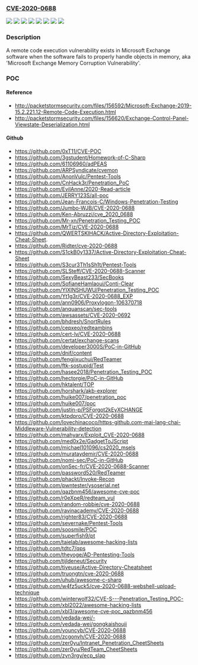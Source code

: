### [CVE-2020-0688](https://cve.mitre.org/cgi-bin/cvename.cgi?name=CVE-2020-0688)
![](https://img.shields.io/static/v1?label=Product&message=Microsoft%20Exchange%20Server%202010%20Service%20Pack%203%20Update%20Rollup%2030&color=blue)
![](https://img.shields.io/static/v1?label=Product&message=Microsoft%20Exchange%20Server%202013&color=blue)
![](https://img.shields.io/static/v1?label=Product&message=Microsoft%20Exchange%20Server%202016%20Cumulative%20Update%2014&color=blue)
![](https://img.shields.io/static/v1?label=Product&message=Microsoft%20Exchange%20Server%202016%20Cumulative%20Update%2015&color=blue)
![](https://img.shields.io/static/v1?label=Product&message=Microsoft%20Exchange%20Server%202019%20Cumulative%20Update%203&color=blue)
![](https://img.shields.io/static/v1?label=Product&message=Microsoft%20Exchange%20Server%202019%20Cumulative%20Update%204&color=blue)
![](https://img.shields.io/static/v1?label=Version&message=n%2Fa&color=blue)
![](https://img.shields.io/static/v1?label=Vulnerability&message=Remote%20Code%20Execution&color=brighgreen)

### Description

A remote code execution vulnerability exists in Microsoft Exchange software when the software fails to properly handle objects in memory, aka 'Microsoft Exchange Memory Corruption Vulnerability'.

### POC

#### Reference
- http://packetstormsecurity.com/files/156592/Microsoft-Exchange-2019-15.2.221.12-Remote-Code-Execution.html
- http://packetstormsecurity.com/files/156620/Exchange-Control-Panel-Viewstate-Deserialization.html

#### Github
- https://github.com/0xT11/CVE-POC
- https://github.com/3gstudent/Homework-of-C-Sharp
- https://github.com/61106960/adPEAS
- https://github.com/ARPSyndicate/cvemon
- https://github.com/AnonVulc/Pentest-Tools
- https://github.com/CnHack3r/Penetration_PoC
- https://github.com/EvilAnne/2020-Read-article
- https://github.com/JERRY123S/all-poc
- https://github.com/Jean-Francois-C/Windows-Penetration-Testing
- https://github.com/Jumbo-WJB/CVE-2020-0688
- https://github.com/Ken-Abruzzi/cve_2020_0688
- https://github.com/Mr-xn/Penetration_Testing_POC
- https://github.com/MrTiz/CVE-2020-0688
- https://github.com/QWERTSKIHACK/Active-Directory-Exploitation-Cheat-Sheet.
- https://github.com/Ridter/cve-2020-0688
- https://github.com/S1ckB0y1337/Active-Directory-Exploitation-Cheat-Sheet
- https://github.com/S3cur3Th1sSh1t/Pentest-Tools
- https://github.com/SLSteff/CVE-2020-0688-Scanner
- https://github.com/SexyBeast233/SecBooks
- https://github.com/SofianeHamlaoui/Conti-Clear
- https://github.com/YIXINSHUWU/Penetration_Testing_POC
- https://github.com/Yt1g3r/CVE-2020-0688_EXP
- https://github.com/ann0906/Proxylogon-106370718
- https://github.com/anquanscan/sec-tools
- https://github.com/awsassets/CVE-2020-0692
- https://github.com/bhdresh/SnortRules
- https://github.com/cepxeo/redteambins
- https://github.com/cert-lv/CVE-2020-0688
- https://github.com/certat/exchange-scans
- https://github.com/developer3000S/PoC-in-GitHub
- https://github.com/dnif/content
- https://github.com/fengjixuchui/RedTeamer
- https://github.com/ftk-sostupid/Test
- https://github.com/hasee2018/Penetration_Testing_POC
- https://github.com/hectorgie/PoC-in-GitHub
- https://github.com/hktalent/TOP
- https://github.com/horshark/akb-explorer
- https://github.com/huike007/penetration_poc
- https://github.com/huike007/poc
- https://github.com/justin-p/PSForgot2kEyXCHANGE
- https://github.com/ktpdpro/CVE-2020-0688
- https://github.com/lovechinacoco/https-github.com-mai-lang-chai-Middleware-Vulnerability-detection
- https://github.com/mahyarx/Exploit_CVE-2020-0688
- https://github.com/med0x2e/GadgetToJScript
- https://github.com/michael101096/cs2020_msels
- https://github.com/murataydemir/CVE-2020-0688
- https://github.com/nomi-sec/PoC-in-GitHub
- https://github.com/onSec-fr/CVE-2020-0688-Scanner
- https://github.com/password520/RedTeamer
- https://github.com/phackt/Invoke-Recon
- https://github.com/pwntester/ysoserial.net
- https://github.com/qazbnm456/awesome-cve-poc
- https://github.com/r0eXpeR/redteam_vul
- https://github.com/random-robbie/cve-2020-0688
- https://github.com/ravinacademy/CVE-2020-0688
- https://github.com/righter83/CVE-2020-0688
- https://github.com/severnake/Pentest-Tools
- https://github.com/soosmile/POC
- https://github.com/superfish9/pt
- https://github.com/taielab/awesome-hacking-lists
- https://github.com/tdtc7/qps
- https://github.com/theyoge/AD-Pentesting-Tools
- https://github.com/tijldeneut/Security
- https://github.com/tiyeuse/Active-Directory-Cheatsheet
- https://github.com/truongtn/cve-2020-0688
- https://github.com/uhub/awesome-c-sharp
- https://github.com/w4fz5uck5/cve-2020-0688-webshell-upload-technique
- https://github.com/winterwolf32/CVE-S---Penetration_Testing_POC-
- https://github.com/xbl2022/awesome-hacking-lists
- https://github.com/xbl3/awesome-cve-poc_qazbnm456
- https://github.com/yedada-wei/-
- https://github.com/yedada-wei/gongkaishouji
- https://github.com/youncyb/CVE-2020-0688
- https://github.com/zcgonvh/CVE-2020-0688
- https://github.com/zer0yu/Intranet_Penetration_CheetSheets
- https://github.com/zer0yu/RedTeam_CheetSheets
- https://github.com/zyn3rgy/ecp_slap

